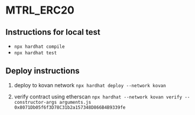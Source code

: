# MTRL_ERC20

## Instructions for local test

- `npx hardhat compile`
- `npx hardhat test`

## Deploy instructions

1. deploy to kovan network
   `npx hardhat deploy --network kovan`

2. verify contract using etherscan
   `npx hardhat --network kovan verify --constructor-args arguments.js 0x8071Db05f6f3D78C31b2a157348D866B4B9339fe`
